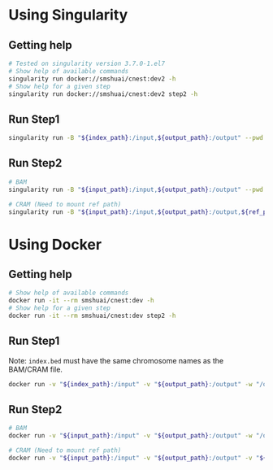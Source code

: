 # Using Singularity
## Getting help
```bash
# Tested on singularity version 3.7.0-1.el7
# Show help of available commands
singularity run docker://smshuai/cnest:dev2 -h
# Show help for a given step
singularity run docker://smshuai/cnest:dev2 step2 -h
```

## Run Step1
```bash
singularity run -B "${index_path}:/input,${output_path}:/output" --pwd /output/ docker://smshuai/cnest:dev2 step1 --project 'test_proj' --bed '/input/test.bed'
```

## Run Step2
```bash
# BAM
singularity run -B "${input_path}:/input,${output_path}:/output" --pwd /output/ docker://smshuai/cnest:dev2 step2 --project 'test_proj' --sample 'test_bam' --input '/input/test.bam'

# CRAM (Need to mount ref path)
singularity run -B "${input_path}:/input,${output_path}:/output,${ref_path}:/ref" --pwd /output/ docker://smshuai/cnest:dev2 step2 --project 'test_proj' --sample 'test_cram' --input '/input/test.cram'
```

# Using Docker
## Getting help
```bash
# Show help of available commands
docker run -it --rm smshuai/cnest:dev -h
# Show help for a given step
docker run -it --rm smshuai/cnest:dev step2 -h
```

## Run Step1
Note: `index.bed` must have the same chromosome names as the BAM/CRAM file.
```bash
docker run -v "${index_path}:/input" -v "${output_path}:/output" -w "/output" -it --rm smshuai/cnest:dev2 step1 --project test_proj --bed /wkdir/index.bed
```

## Run Step2
```bash
# BAM
docker run -v "${input_path}:/input" -v "${output_path}:/output" -w "/output" -it --rm smshuai/cnest:dev2 step2 --project test_proj --sample 'test_bam' --input '/input/test.bam'

# CRAM (Need to mount ref path)
docker run -v "${input_path}:/input" -v "${output_path}:/output" -v "${ref_path}:/ref" -w "/output" -it --rm smshuai/cnest:dev2 step2 --project test_proj --sample 'test_cram' --input '/input/test.cram'
```